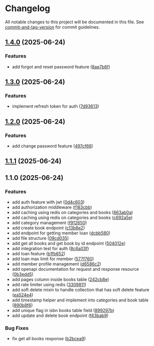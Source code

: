 # Changelog

All notable changes to this project will be documented in this file. See [commit-and-tag-version](https://github.com/absolute-version/commit-and-tag-version) for commit guidelines.

## [1.4.0](https://github.com/masmuss/hono-elibrary/compare/v1.3.0...v1.4.0) (2025-06-24)


### Features

* add forgot and reset password feature ([8ae7b6f](https://github.com/masmuss/hono-elibrary/commit/8ae7b6f4d9b2c58bef5310de7092b8076f342ef2))

## [1.3.0](https://github.com/masmuss/hono-elibrary/compare/v1.2.0...v1.3.0) (2025-06-24)


### Features

* implement refresh token for auth ([7d93613](https://github.com/masmuss/hono-elibrary/commit/7d93613bc7ecf8dfacb9a4bf946837785a2791b7))

## [1.2.0](https://github.com/masmuss/hono-elibrary/compare/v1.1.1...v1.2.0) (2025-06-24)


### Features

* add change password feature ([497cf66](https://github.com/masmuss/hono-elibrary/commit/497cf66b0a91a6ceed564938a42415eccc3dfe4a))

## [1.1.1](https://github.com/masmuss/hono-elibrary/compare/v1.1.0...v1.1.1) (2025-06-24)

## 1.1.0 (2025-06-24)


### Features

* add auth feature with jwt ([0d4c603](https://github.com/masmuss/hono-elibrary/commit/0d4c603c688465fa40c2eb756546db1bc0bc43de))
* add authorization middleware ([f183cbb](https://github.com/masmuss/hono-elibrary/commit/f183cbb1ab75ac4823e1e01fc5c10807a9776e85))
* add caching using redis on categories and books ([663ab0a](https://github.com/masmuss/hono-elibrary/commit/663ab0a4b87849ece432fbec84bc068639079f2e))
* add caching using redis on categories and books ([c692a5e](https://github.com/masmuss/hono-elibrary/commit/c692a5e14b4ad0967a42582d54f60ac9a99db99b))
* add category management ([f912650](https://github.com/masmuss/hono-elibrary/commit/f91265097ff48e799b5d7dcc25517cee478ccb5f))
* add create book endpoint ([c13b8e2](https://github.com/masmuss/hono-elibrary/commit/c13b8e2e39a16fd79e5cb97e334388e6c95f4bba))
* add endpoint for getting member loan ([dcbb580](https://github.com/masmuss/hono-elibrary/commit/dcbb58044e4accacca5c4900b7c1d3b7a32f5d52))
* add file structure ([09cd035](https://github.com/masmuss/hono-elibrary/commit/09cd0355e02a33e3ca79a8fc02c41342fd0af75f))
* add get all books and get book by id endpoint ([504012e](https://github.com/masmuss/hono-elibrary/commit/504012e421c1de01a933db4fdbe2971bcc956e7d))
* add integration test for auth ([8c6a03f](https://github.com/masmuss/hono-elibrary/commit/8c6a03f59bb525cc963a13a46d375ef10e00b30d))
* add loan feature ([b1fb652](https://github.com/masmuss/hono-elibrary/commit/b1fb65262a788164eb3f1246e7933c6a9155194a))
* add loan max limit for member ([577f760](https://github.com/masmuss/hono-elibrary/commit/577f760faabcbf9acec4bfcf63447bf9a0fe8c73))
* add member profile management ([d6586c2](https://github.com/masmuss/hono-elibrary/commit/d6586c25cb23f398d9d253973314331aaeaede87))
* add openapi documentation for request and response resource ([0b3edd5](https://github.com/masmuss/hono-elibrary/commit/0b3edd5eefd4c4215099dafbff71ef5d97891883))
* add pages column inside books table ([242cb8e](https://github.com/masmuss/hono-elibrary/commit/242cb8eea6380adfe03990cea3e4c38c2f70ffe9))
* add rate limiter using redis ([3309811](https://github.com/masmuss/hono-elibrary/commit/33098112ce2aad547fb085a7840c6c5f749e8f15))
* add soft delete mixin to handle collection that has soft delete feature ([ea524e4](https://github.com/masmuss/hono-elibrary/commit/ea524e48091fc2d71a3aa3d26c0ca35cd4517dd2))
* add timestamp helper and implement into categories and book table ([890b8f6](https://github.com/masmuss/hono-elibrary/commit/890b8f6dfc1e572949f4197d094e7e77e8fc665e))
* add unique flag in isbn books table field ([899297b](https://github.com/masmuss/hono-elibrary/commit/899297b265e21602a0d95f17c13fd662e8676d1e))
* add update and delete book endpoint ([f43bab9](https://github.com/masmuss/hono-elibrary/commit/f43bab9c439fa907bb6666172416001c99ed4193))


### Bug Fixes

* fix get all books response ([b2bcea9](https://github.com/masmuss/hono-elibrary/commit/b2bcea9e027cb45086112f5ac439412c5de00be3))
